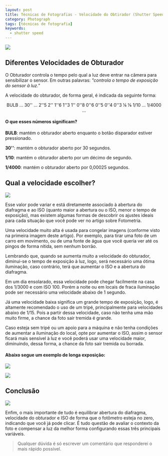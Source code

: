 ```yaml
---
layout: post
title: Técnicas de Fotografias - Velocidade do Obtirador (Shutter Speed)
category: Photograph
tags: [técnicas de fotografia]
keywords:
  - shutter speed
---
```


![](https://www.thephoblographer.com/wp-content/uploads/2017/09/Shutter-Speeds-770x396.jpg)

## Diferentes Velocidades de Obturador

O Obturador controla o tempo pelo qual a luz deve entrar na câmera para sensibilizar o sensor. Em outras palavras: _"controla o tempo de exposição do sensor à luz."_

A velocidade do obturador, de forma geral, é indicada da seguinte forma:
<p align="center">
BULB … 30''  …  2''5   2''   1''6   1''3   1''   0''8   0''6   0''5   0''4   0''3   ¼   ⅛   1/10  …  1/4000  ...
</p>

#### O que esses números significam?

**BULB**: mantém o obturador aberto enquanto o botão disparador estiver pressionado.

**30''**: mantém o obturador aberto por 30 segundos.

**1/10**: mantém o obturador aberto por um décimo de segundo.

**1/4000**: mantém o obturador aberto por 0,00025 segundos.


## Qual a velocidade escolher?

![](http://vagabond3.com/wp-content/uploads/2014/02/Exposure-Graphics-ShutterSp.png)

Esse valor pode variar e está diretamente associado à abertura do diafragma e ao ISO (quanto maior a abertura ou o ISO, menor o tempo de exposição), mas existem algumas formas de descobrir os ajustes ideais para cada situação que você pode ver no artigo sobre Fotometria.

Uma velocidade muito alta é usada para congelar imagens (conforme visto na primeira imagem deste artigo). Por exemplo, para tirar uma foto de um carro em movimento, ou de uma fonte de água que você queria ver até os pingos de forma nítida, sem nenhum borrão.

Lembrando que, quando se aumenta muito a velocidade do obturador, diminui-se o tempo de exposição à luz, logo, será necessário uma ótima iluminação, caso contrário, terá que aumentar o ISO e a abertura do diafragma.

Em um dia ensolarado, essa velocidade pode chegar facilmente na casa dos 1/3000 e com ISO 100. Porém a noite ou em locais de fraca iluminação pode ser necessário uma velocidade abaixo de 1 segundo.

Já uma velocidade baixa significa um grande tempo de exposição, logo, é altamente recomendado o uso de um tripé, principalmente para velocidades abaixo de 1/15. Pois a partir dessa velocidade, caso não tenha uma mão muito firme, a chance da foto sair tremida é grande.

Caso esteja sem tripé ou um apoio para a máquina e não tenha condições de aumentar a iluminação do local, opte por aumentar o ISO, assim o sensor ficará mais sensível à luz e você poderá usar uma velocidade maior, diminuindo, dessa forma, a chance da foto sair tremida ou borrada.

#### Abaixo segue um exemplo de longa exposição:

![](https://farm1.staticflickr.com/363/19148241311_fab43b3dae_b.jpg)

![](https://pictures.digitalrev.com/image/upload/w_1920,c_fill/v1432523673/biowgedin4hvphiszndp.jpg)

## Conclusão

![](https://cdn.photographypro.com/wp-content/uploads/2017/11/exposure-triangle-diagram2-300x271@2x.png)

Enfim, o mais importante de tudo é equilibrar abertura do diafragma, velocidade do obturador e ISO de forma que o fotômetro esteja no zero, indicando que você já pode clicar. É tudo questão de avaliar o contexto da foto e compensar a luz da melhor forma configurando essas três principais variáveis.

> Qualquer dúvida é só escrever um comentário que responderei o mais rápido possível.
 

